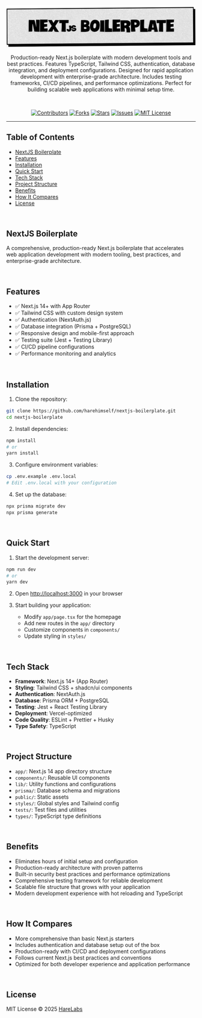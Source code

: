 <p align="center">
   <img src="https://raw.githubusercontent.com/harehimself/nextjs-boilerplate/main/nextjs-boilerplate.png">
</p>
<p align="center">
   Production-ready Next.js boilerplate with modern development tools and best practices. Features TypeScript, Tailwind CSS, authentication, database integration, and deployment configurations. Designed for rapid application development with enterprise-grade architecture. Includes testing frameworks, CI/CD pipelines, and performance optimizations. Perfect for building scalable web applications with minimal setup time.
</p>
<br>
<p align="center">
  <a href="https://github.com/harehimself/nextjs-boilerplate/graphs/contributors">
    <img src="https://img.shields.io/github/contributors/harehimself/nextjs-boilerplate" alt="Contributors"></a>
  <a href="https://github.com/harehimself/nextjs-boilerplate/network/members">
    <img src="https://img.shields.io/github/forks/harehimself/nextjs-boilerplate" alt="Forks"></a>
  <a href="https://github.com/harehimself/nextjs-boilerplate/stargazers">
    <img src="https://img.shields.io/github/stars/harehimself/nextjs-boilerplate" alt="Stars"></a>
  <a href="https://github.com/harehimself/nextjs-boilerplate/issues">
    <img src="https://img.shields.io/github/issues/harehimself/nextjs-boilerplate" alt="Issues"></a>
  <a href="https://github.com/harehimself/nextjs-boilerplate/blob/main/LICENSE">
    <img src="https://img.shields.io/github/license/harehimself/nextjs-boilerplate" alt="MIT License"></a>
</p>

---

## Table of Contents
  - [NextJS Boilerplate](#nextjs-boilerplate)
  - [Features](#features)
  - [Installation](#installation)
  - [Quick Start](#quick-start)
  - [Tech Stack](#tech-stack)
  - [Project Structure](#project-structure)
  - [Benefits](#benefits)
  - [How It Compares](#how-it-compares)
  - [License](#license)

<br>

## NextJS Boilerplate
A comprehensive, production-ready Next.js boilerplate that accelerates web application development with modern tooling, best practices, and enterprise-grade architecture.

<br>

## Features
- ✅ Next.js 14+ with App Router
- ✅ Tailwind CSS with custom design system
- ✅ Authentication (NextAuth.js)
- ✅ Database integration (Prisma + PostgreSQL)
- ✅ Responsive design and mobile-first approach
- ✅ Testing suite (Jest + Testing Library)
- ✅ CI/CD pipeline configurations
- ✅ Performance monitoring and analytics

<br>

## Installation
1. Clone the repository:
```bash
git clone https://github.com/harehimself/nextjs-boilerplate.git
cd nextjs-boilerplate
```

2. Install dependencies:
```bash
npm install
# or
yarn install
```

3. Configure environment variables:
```bash
cp .env.example .env.local
# Edit .env.local with your configuration
```

4. Set up the database:
```bash
npx prisma migrate dev
npx prisma generate
```

<br>

## Quick Start
1. Start the development server:
```bash
npm run dev
# or
yarn dev
```

2. Open [http://localhost:3000](http://localhost:3000) in your browser

3. Start building your application:
   - Modify `app/page.tsx` for the homepage
   - Add new routes in the `app/` directory
   - Customize components in `components/`
   - Update styling in `styles/`

<br>

## Tech Stack
- **Framework**: Next.js 14+ (App Router)
- **Styling**: Tailwind CSS + shadcn/ui components
- **Authentication**: NextAuth.js
- **Database**: Prisma ORM + PostgreSQL
- **Testing**: Jest + React Testing Library
- **Deployment**: Vercel-optimized
- **Code Quality**: ESLint + Prettier + Husky
- **Type Safety**: TypeScript

<br>

## Project Structure
- `app/`: Next.js 14 app directory structure
- `components/`: Reusable UI components
- `lib/`: Utility functions and configurations
- `prisma/`: Database schema and migrations
- `public/`: Static assets
- `styles/`: Global styles and Tailwind config
- `tests/`: Test files and utilities
- `types/`: TypeScript type definitions

<br>

## Benefits
- Eliminates hours of initial setup and configuration
- Production-ready architecture with proven patterns
- Built-in security best practices and performance optimizations
- Comprehensive testing framework for reliable development
- Scalable file structure that grows with your application
- Modern development experience with hot reloading and TypeScript

<br>

## How It Compares
- More comprehensive than basic Next.js starters
- Includes authentication and database setup out of the box
- Production-ready with CI/CD and deployment configurations
- Follows current Next.js best practices and conventions
- Optimized for both developer experience and application performance

<br>

## License
MIT License © 2025 [HareLabs](https://github.com/harehimself)
